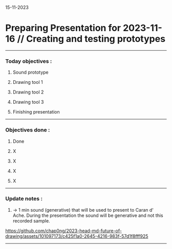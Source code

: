 15-11-2023
# Preparing Presentation for 2023-11-16 // Creating and testing prototypes

---

### Today objectives :

1. Sound prototype

2. Drawing tool 1

3. Drawing tool 2

4. Drawing tool 3

5. Finishing presentation

---

### Objectives done : 

1. Done

2. X

3. X

4. X

5. X

---

### Update notes : 

1. -> 1 min sound (generative) that will be used to present to Caran d' Ache. During the presentation the sound will be generative and not this recorded sample.

https://github.com/chap0ng/2023-head-md-future-of-drawing/assets/101097173/c425f1a0-2645-4216-983f-57d1f8fff925

---


